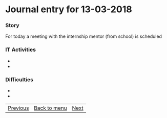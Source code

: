 # Journal entry for 13-03-2018

### Story

For today a meeting with the internship mentor (from school) is scheduled

### IT Activities

-
-

### Difficulties

-
-

<table><tr><td><a href="12-03.html">Previous</a></td><td><a href="../">Back to menu</a></td><td><a href="15-03.html">Next</a></td></tr></table>
